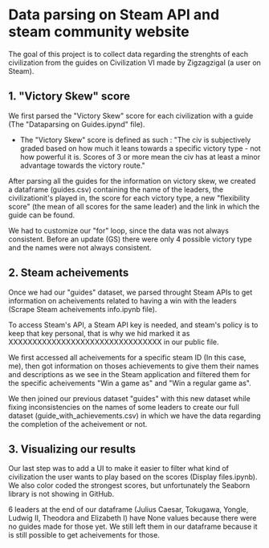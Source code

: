 # Data parsing on Steam API and steam community website

The goal of this project is to collect data regarding the strenghts of each civilization from the guides on Civilization VI made by Zigzagzigal (a user on Steam). 

## 1. "Victory Skew" score
We first parsed the "Victory Skew" score for each civilization with a guide (The "Dataparsing on Guides.ipynd" file).

  - The "Victory Skew" score is defined as such : "The civ is subjectively graded based on how much it leans towards a specific victory type - not how powerful it is. Scores of 3 or more mean the civ has at least a minor advantage towards the victory route."

After parsing all the guides for the information on victory skew, we created a dataframe (guides.csv) containing the name of the leaders, the civilizationit's played in, the score for each victory type, a new "flexibility score" (the mean of all scores for the same leader) and the link in which the guide can be found. 

We had to customize our "for" loop, since the data was not always consistent. Before an update (GS) there were only 4 possible victory type and the names were not always consistent.

## 2. Steam acheivements
Once we had our "guides" dataset, we parsed throught Steam APIs to get information on acheivements related to having a win with the leaders (Scrape Steam acheivements info.ipynb file).

To access Steam's API, a Steam API key is needed, and steam's policy is to keep that key personal, that is why we hid marked it as XXXXXXXXXXXXXXXXXXXXXXXXXXXXXXXX in our public file. 

We first accessed all acheivements for a specific steam ID (In this case, me), then got information on thoses achievements to give them their names and descriptions as we see in the Steam application and filtered them for the specific acheivements "Win a game as" and "Win a regular game as".

We then joined our previous dataset "guides" with this new dataset while fixing inconsistencies on the names of some leaders to create our full dataset (guide_with_achievements.csv) in which we have the data regarding the completion of the acheivement or not.

## 3. Visualizing our results
Our last step was to add a UI to make it easier to filter what kind of civilization the user wants to play based on the scores (Display files.ipynb). We also color coded the strongest scores, but unfortunately the Seaborn library is not showing in GitHub.

6 leaders at the end of our dataframe (Julius Caesar, Tokugawa, Yongle, Ludwig II, Theodora and Elizabeth I) have None values because there were no guides made for those yet. We still left them in our dataframe because it is still possible to get acheivements for those.
